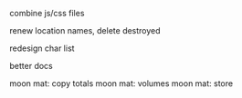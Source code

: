 combine js/css files

renew location names, delete destroyed

redesign char list

better docs

moon mat: copy totals
moon mat: volumes
moon mat: store
